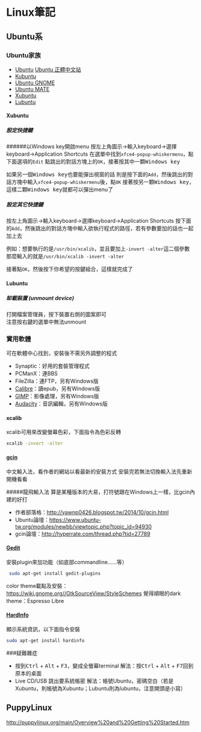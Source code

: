 # Linux筆記
## Ubuntu系
### Ubuntu家族
* [Ubuntu](https://www.ubuntu.com/)
  [Ubuntu 正體中文站](https://www.ubuntu-tw.org/)
* [Kubuntu](https://www.kubuntu.org/)
* [Ubuntu GNOME](https://ubuntugnome.org/)
* [Ubuntu MATE](https://ubuntu-mate.org/)
* [Xubuntu](http://xubuntu.org/)
* [Lubuntu](http://lubuntu.me/)

#### Xubuntu
##### 設定快捷鍵
######以Windows key開啟menu
按左上角圖示→輸入keyboard→選擇keyboard→Application Shortcuts
在選單中找到`xfce4-popup-whiskermenu`，點下面選項的`Edit`
點跳出的對話方塊上的`OK`，接著按其中一顆<kbd>Windows key</kbd>

如果另一個<kbd>Windows key</kbd>也要能彈出視窗的話
則是按下面的`Add`，然後跳出的對話方塊中輸入`xfce4-popup-whiskermenu`後，點`OK`
接著按另一顆<kbd>Windows key</kbd>，這樣二顆<kbd>Windows key</kbd>就都可以彈出menu了

##### 設定其它快捷鍵
按左上角圖示→輸入keyboard→選擇keyboard→Application Shortcuts
按下面的`Add`，然後跳出的對話方塊中輸入欲執行程式的路徑，若有參數要加的話也一起加上去

例如：想要執行的是`/usr/bin/xcalib`，並且要加上`-invert -alter`這二個參數
那麼輸入的就是`/usr/bin/xcalib -invert -alter`

接著點`OK`，然後按下你希望的按鍵組合，這樣就完成了

#### Lubuntu
##### 缷載裝置 (unmount device)
打開檔案管理員，按下裝置右側的圖案即可  
注意按右鍵的選單中無法unmount  

### 實用軟體
可在軟體中心找到，安裝後不需另外調整的程式
* Synaptic：好用的套裝管理程式
* PCManX：連BBS
* FileZilla：連FTP，另有Windows版
* [Calibre](https://calibre-ebook.com/)：讀epub，另有Windows版
* [GIMP](https://www.gimp.org/)：影像處理，另有Windows版
* [Audacity](http://www.audacityteam.org/)：音訊編輯，另有Windows版

#### xcalib
xcalib可用來改變螢幕色彩，下面指令為色彩反轉
```bash
xcalib -invert -alter
```

#### [gcin](http://hyperrate.com/dir.php?eid=67)
中文輸入法，看作者的網站以看最新的安裝方式
安裝完若無法切換輸入法先重新開機看看

#####龍飛輸入法
算是某種版本的大易，打符號跟在Windows上一樣，比gcin內建的好打
* 作者部落格：http://yawnp0426.blogspot.tw/2014/10/gcin.html
* Ubuntu論壇：https://www.ubuntu-tw.org/modules/newbb/viewtopic.php?topic_id=94930
* gcin論壇：http://hyperrate.com/thread.php?tid=27789

#### [Gedit](https://wiki.gnome.org/Apps/Gedit)
安裝plugin來加功能（如底部commandline……等）
```bash
 sudo apt-get install gedit-plugins
```

color theme載點及安裝：<https://wiki.gnome.org//GtkSourceView/StyleSchemes>
覺得順眼的dark theme：Espresso Libre

#### [HardInfo](https://help.ubuntu.com/community/HardInfo)
顯示系統資訊，以下面指令安裝
```bash
sudo apt-get install hardinfo
```

###疑難雜症
* 按到<kbd>Ctrl</kbd> + <kbd>Alt</kbd> + <kbd>F3</kbd>，變成全螢幕terminal
  解法：按<kbd>Ctrl</kbd> + <kbd>Alt</kbd> + <kbd>F7</kbd>回到原本的桌面
* Live CD/USB 跳出要系統帳密
  解法：帳號Ubuntu，密碼空白（若是Xubuntu，則帳號為Xubuntu；Lubuntu則為lubuntu，注意開頭是小寫）

## PuppyLinux
http://puppylinux.org/main/Overview%20and%20Getting%20Started.htm